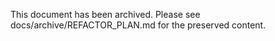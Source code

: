 <!-- Archived: moved to docs/archive/REFACTOR_PLAN.md on 2025-08-26 -->

This document has been archived. Please see docs/archive/REFACTOR_PLAN.md for the preserved content.
